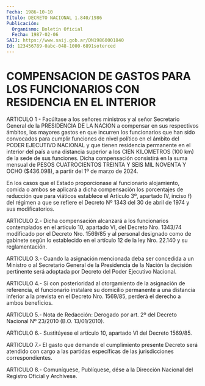 ```yaml
---
Fecha: 1986-10-10
Título: DECRETO NACIONAL 1.840/1986
Publicación:
  Organismo: Boletín Oficial
  Fecha: 1987-02-06
SAIJ: https://www.saij.gob.ar/DN19860001840
Id: 123456789-0abc-048-1000-6891soterced
---
```

# COMPENSACION DE GASTOS PARA LOS FUNCIONARIOS CON RESIDENCIA EN EL INTERIOR

<a id="1"></a>
ARTICULO 1 - Facúltase a los señores ministros y al señor Secretario General de la PRESIDENCIA DE LA NACION a compensar en sus respectivos ámbitos, los mayores gastos en que incurren los funcionarios que han sido convocados para cumplir funciones de nivel político en el ámbito del PODER EJECUTIVO NACIONAL y que tienen residencia permanente en el interior del país a una distancia superior a los CIEN KILOMETROS (100 km) de la sede de sus funciones. Dicha compensación consistirá en la suma mensual de PESOS CUATROCIENTOS TREINTA Y SEIS MIL NOVENTA Y OCHO ($436.098), a partir del 1º de marzo de 2024.

En los casos que el Estado proporcionase al funcionario alojamiento, comida o ambos se aplicará a dicha compensación los porcentajes de reducción que para viáticos establece el Artículo 3º, apartado IV, inciso f) del régimen a que se refiere el Decreto Nº 1343 del 30 de abril de 1974 y sus modificatorios.

<a id="2"></a>
ARTICULO 2.- Dicha compensación alcanzará a los funcionarios contemplados en el artículo 10, apartado VI, del Decreto Nro. 1343/74 modificado por el Decreto Nro. 1569/85 y al personal designado como de gabinete según lo establecido en el artículo 12 de la ley Nro. 22.140 y su reglamentación.

<a id="3"></a>
ARTICULO 3.- Cuando la asignación mencionada deba ser concedida a un Ministro o al Secretario General de la Presidencia de la Nación la decisión pertinente será adoptada por Decreto del Poder Ejecutivo Nacional.

<a id="4"></a>
ARTICULO 4.- Si con posterioridad al otorgamiento de la asignación de referencia, el funcionario instalare su domicilio permanente a una distancia inferior a la prevista en el Decreto Nro. 1569/85, perderá el derecho a ambos beneficios.

<a id="5"></a>
ARTICULO 5.- Nota de Redacción: Derogado por art. 2º del Decreto Nacional Nº 23/2010 (B.O. 13/01/2010).

<a id="6"></a>
ARTICULO 6.- Sustitúyese el artículo 10, apartado VI del Decreto 1569/85.

<a id="7"></a>
ARTICULO 7.- El gasto que demande el cumplimiento presente Decreto será atendido con cargo a las partidas específicas de las jurisdicciones correspondientes.

<a id="8"></a>
ARTICULO 8.- Comuníquese, Publíquese, dése a la Dirección Nacional del Registro Oficial y Archívese.